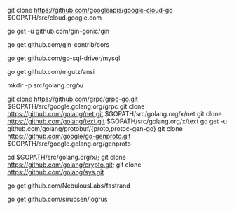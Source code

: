 git clone https://github.com/googleapis/google-cloud-go $GOPATH/src/cloud.google.com

go get -u github.com/gin-gonic/gin

go get github.com/gin-contrib/cors

go get github.com/go-sql-driver/mysql

go get github.com/mgutz/ansi

mkdir -p src/golang.org/x/

git clone https://github.com/grpc/grpc-go.git $GOPATH/src/google.golang.org/grpc
git clone https://github.com/golang/net.git $GOPATH/src/golang.org/x/net
git clone https://github.com/golang/text.git $GOPATH/src/golang.org/x/text
go get -u github.com/golang/protobuf/{proto,protoc-gen-go}
git clone https://github.com/google/go-genproto.git $GOPATH/src/google.golang.org/genproto

cd $GOPATH/src/golang.org/x/; git clone https://github.com/golang/crypto.git; git clone https://github.com/golang/sys.git

go get github.com/NebulousLabs/fastrand

go get github.com/sirupsen/logrus